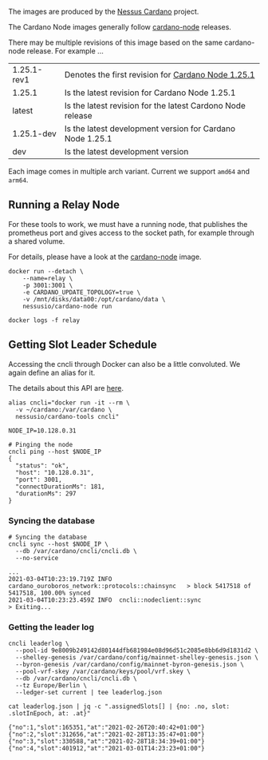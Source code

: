 
The images are produced by the [Nessus Cardano](https://github.com/tdiesler/nessus-cardano) project.

The Cardano Node images generally follow [cardano-node](https://github.com/input-output-hk/cardano-node) releases.

There may be multiple revisions of this image based on the same cardano-node release. For example ...

|              |                                                                                                                           |
|:-------------|:--------------------------------------------------------------------------------------------------------------------------|
| 1.25.1-rev1  | Denotes the first revision for [Cardano Node 1.25.1](https://github.com/input-output-hk/cardano-node/releases/tag/1.25.1) |
| 1.25.1       | Is the latest revision for Cardano Node 1.25.1 |
| latest       | Is the latest revision for the latest Cardono Node release |
| 1.25.1-dev   | Is the latest development version for Cardano Node 1.25.1 |
| dev          | Is the latest development version |

Each image comes in multiple arch variant. Current we support `amd64` and `arm64`.

## Running a Relay Node

For these tools to work, we must have a running node, that publishes the prometheus port
and gives access to the socket path, for example through a shared volume.

For details, please have a look at the [cardano-node](https://hub.docker.com/repository/docker/nessusio/cardano-node) image.

```
docker run --detach \
    --name=relay \
    -p 3001:3001 \
    -e CARDANO_UPDATE_TOPOLOGY=true \
    -v /mnt/disks/data00:/opt/cardano/data \
    nessusio/cardano-node run

docker logs -f relay
```

## Getting Slot Leader Schedule

Accessing the cncli through Docker can also be a little convoluted.
We again define an alias for it.

The details about this API are [here](https://github.com/AndrewWestberg/cncli/blob/develop/README.md#running).

```
alias cncli="docker run -it --rm \
  -v ~/cardano:/var/cardano \
  nessusio/cardano-tools cncli"

NODE_IP=10.128.0.31

# Pinging the node
cncli ping --host $NODE_IP
{
  "status": "ok",
  "host": "10.128.0.31",
  "port": 3001,
  "connectDurationMs": 181,
  "durationMs": 297
}
```

### Syncing the database

```
# Syncing the database
cncli sync --host $NODE_IP \
  --db /var/cardano/cncli/cncli.db \
  --no-service

...
2021-03-04T10:23:19.719Z INFO  cardano_ouroboros_network::protocols::chainsync   > block 5417518 of 5417518, 100.00% synced
2021-03-04T10:23:23.459Z INFO  cncli::nodeclient::sync                           > Exiting...
```

### Getting the leader log

```
cncli leaderlog \
  --pool-id 9e8009b249142d80144dfb681984e08d96d51c2085e8bb6d9d1831d2 \
  --shelley-genesis /var/cardano/config/mainnet-shelley-genesis.json \
  --byron-genesis /var/cardano/config/mainnet-byron-genesis.json \
  --pool-vrf-skey /var/cardano/keys/pool/vrf.skey \
  --db /var/cardano/cncli/cncli.db \
  --tz Europe/Berlin \
  --ledger-set current | tee leaderlog.json

cat leaderlog.json | jq -c ".assignedSlots[] | {no: .no, slot: .slotInEpoch, at: .at}"

{"no":1,"slot":165351,"at":"2021-02-26T20:40:42+01:00"}
{"no":2,"slot":312656,"at":"2021-02-28T13:35:47+01:00"}
{"no":3,"slot":330588,"at":"2021-02-28T18:34:39+01:00"}
{"no":4,"slot":401912,"at":"2021-03-01T14:23:23+01:00"}
```
